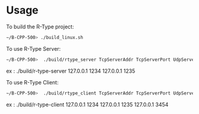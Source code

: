 Usage
=====
To build the R-Type project:

```bash
∼/B-CPP-500> ./build_linux.sh
```
To use R-Type Server:
```bash
∼/B-CPP-500>  ./build/rtype_server TcpServerAddr TcpServerPort UdpServerAddr UdpServerPort
```
ex : ./build/r-type-server 127.0.0.1 1234 127.0.0.1 1235

To use R-Type Client:
```bash
∼/B-CPP-500>  ./build/rtype_client TcpServerAddr TcpServerPort UdpServerAddr UdpServerPort UdpClientAddr UdpClientPort
```
ex : ./build/r-type-client 127.0.0.1 1234 127.0.0.1 1235 127.0.0.1 3454